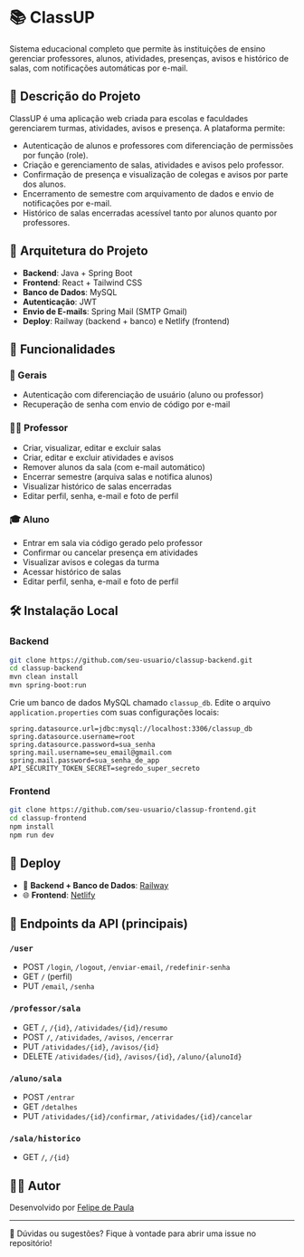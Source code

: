 # 📚 ClassUP

Sistema educacional completo que permite às instituições de ensino gerenciar professores, alunos, atividades, presenças, avisos e histórico de salas, com notificações automáticas por e-mail.

## 🚀 Descrição do Projeto

ClassUP é uma aplicação web criada para escolas e faculdades gerenciarem turmas, atividades, avisos e presença. A plataforma permite:

- Autenticação de alunos e professores com diferenciação de permissões por função (role).
- Criação e gerenciamento de salas, atividades e avisos pelo professor.
- Confirmação de presença e visualização de colegas e avisos por parte dos alunos.
- Encerramento de semestre com arquivamento de dados e envio de notificações por e-mail.
- Histórico de salas encerradas acessível tanto por alunos quanto por professores.

## 🧱 Arquitetura do Projeto

- **Backend**: Java + Spring Boot
- **Frontend**: React + Tailwind CSS
- **Banco de Dados**: MySQL
- **Autenticação**: JWT
- **Envio de E-mails**: Spring Mail (SMTP Gmail)
- **Deploy**: Railway (backend + banco) e Netlify (frontend)

## 🔐 Funcionalidades

### 📌 Gerais
- Autenticação com diferenciação de usuário (aluno ou professor)
- Recuperação de senha com envio de código por e-mail

### 👨‍🏫 Professor
- Criar, visualizar, editar e excluir salas
- Criar, editar e excluir atividades e avisos
- Remover alunos da sala (com e-mail automático)
- Encerrar semestre (arquiva salas e notifica alunos)
- Visualizar histórico de salas encerradas
- Editar perfil, senha, e-mail e foto de perfil 

### 🎓 Aluno
- Entrar em sala via código gerado pelo professor
- Confirmar ou cancelar presença em atividades
- Visualizar avisos e colegas da turma
- Acessar histórico de salas
- Editar perfil, senha, e-mail e foto de perfil

## 🛠️ Instalação Local

### Backend
```bash
git clone https://github.com/seu-usuario/classup-backend.git
cd classup-backend
mvn clean install
mvn spring-boot:run
```

Crie um banco de dados MySQL chamado `classup_db`. Edite o arquivo `application.properties` com suas configurações locais:

```properties
spring.datasource.url=jdbc:mysql://localhost:3306/classup_db
spring.datasource.username=root
spring.datasource.password=sua_senha
spring.mail.username=seu_email@gmail.com
spring.mail.password=sua_senha_de_app
API_SECURITY_TOKEN_SECRET=segredo_super_secreto
```

### Frontend
```bash
git clone https://github.com/seu-usuario/classup-frontend.git
cd classup-frontend
npm install
npm run dev
```

## 🚢 Deploy

- 🔧 **Backend + Banco de Dados**: [Railway](https://railway.app)
- 🌐 **Frontend**: [Netlify](https://classup-web.netlify.app/inicio)

## 📡 Endpoints da API (principais)

### `/user`
- POST `/login`, `/logout`, `/enviar-email`, `/redefinir-senha`
- GET `/` (perfil)
- PUT `/email`, `/senha`

### `/professor/sala`
- GET `/`, `/{id}`, `/atividades/{id}/resumo`
- POST `/`, `/atividades`, `/avisos`, `/encerrar`
- PUT `/atividades/{id}`, `/avisos/{id}`
- DELETE `/atividades/{id}`, `/avisos/{id}`, `/aluno/{alunoId}`

### `/aluno/sala`
- POST `/entrar`
- GET `/detalhes`
- PUT `/atividades/{id}/confirmar`, `/atividades/{id}/cancelar`

### `/sala/historico`
- GET `/`, `/{id}`

## 👨‍💻 Autor
Desenvolvido por [Felipe de Paula](https://github.com/felipexxxxx)

---

💬 Dúvidas ou sugestões? Fique à vontade para abrir uma issue no repositório!
